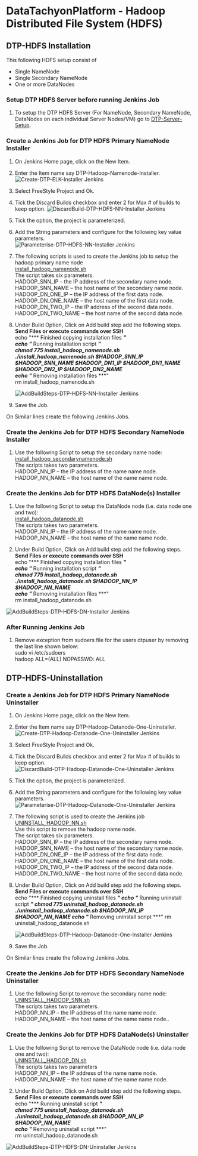 # DataTachyonPlatform - Hadoop Distributed File System (HDFS)

## DTP-HDFS Installation

This following HDFS setup consist of

* Single NameNode
* Single Secondary NameNode
* One or more DataNodes

### Setup DTP HDFS Server before running Jenkins Job

1. To setup the DTP HDFS Server (For NameNode, Secondary NameNode, DataNodes on each individual Server Nodes/VM) go to [DTP-Server-Setup](/common/Readme.md).

### Create a Jenkins Job for DTP HDFS Primary NameNode Installer

1. On Jenkins Home page, click on the New Item.

2. Enter the Item name say DTP-Hadoop-Namenode-Installer.
![Create-DTP-ELK-Installer Jenkins](/datalayer/hadoop/images/dtp-hadoop-nn-installer1.png)

3. Select FreeStyle Project and Ok.

4. Tick the Discard Builds checkbox and enter 2 for Max # of builds to keep option.
![DiscardBuild-DTP-HDFS-NN-Installer Jenkins](/datalayer/hadoop/images/dtp-hadoop-nn-installer2.png)

5. Tick the option, the  project  is parameterized.

6. Add the String parameters and configure for the following key value parameters. \
![Parameterise-DTP-HDFS-NN-Installer Jenkins](/datalayer/hadoop/images/dtp-hadoop-nn-installer3.png)

7. The following scripts is used to create the Jenkins job to setup the hadoop primary name node\
[install_hadoop_namenode.sh](/datalayer/hadoop/scripts/install_hadoop_namenode.sh) \
The script takes six parameters.\
HADOOP_SNN_IP – the IP address of the secondary name node.\
HADOOP_SNN_NAME – the host name of the secondary name node.\
HADOOP_DN_ONE_IP – the IP address of the first data node.\
HADOOP_DN_ONE_NAME – the host name of the first data node.\
HADOOP_DN_TWO_IP – the IP address of the second data node.\
HADOOP_DN_TWO_NAME – the host name of the second data node.

8. Under Build Option, Click on Add build step add the following steps.\
   **Send Files or execute commands over SSH**\
   echo "*** Finished copying installation files ***" \
   echo "*** Running installation script ***" \
   chmod 775 install_hadoop_namenode.sh \
   ./install_hadoop_namenode.sh $HADOOP_SNN_IP $HADOOP_SNN_NAME $HADOOP_DN1_IP $HADOOP_DN1_NAME $HADOOP_DN2_IP $HADOOP_DN2_NAME \
   echo "*** Removing installation files ***" \
   rm install_hadoop_namenode.sh

   ![AddBuildSteps-DTP-HDFS-NN-Installer Jenkins](/datalayer/hadoop/images/dtp-hadoop-nn-installer4.png)

9. Save the Job.

On Similar lines create the following Jenkins Jobs.

### Create the Jenkins Job for DTP HDFS Secondary NameNode Installer

1. Use the following Script to setup the secondary name node: \
[install_hadoop_secondarynamenode.sh](/datalayer/hadoop/scripts//install_hadoop_secondarynamenode.sh) \
The scripts takes two parameters.\
HADOOP_NN_IP – the IP address of the name name node.\
HADOOP_NN_NAME – the host name of the name name node.

### Create the Jenkins Job for DTP HDFS DataNode(s) Installer

1. Use the following Script to setup the DataNode node (i.e. data node one and two): \
[install_hadoop_datanode.sh](/datalayer/hadoop/scripts/install_hadoop_datanode.sh) \
The scripts takes two parameters.\
HADOOP_NN_IP – the IP address of the name name node.
HADOOP_NN_NAME – the host name of the name name node.

2. Under Build Option, Click on Add build step add the following steps.\
   **Send Files or execute commands over SSH**\
   echo "*** Finished copying installation files ***" \
   echo "*** Running installation script ***" \
   chmod 775 install_hadoop_datanode.sh \
   ./install_hadoop_datanode.sh $HADOOP_NN_IP $HADOOP_NN_NAME \
   echo "*** Removing installation files ***" \
   rm install_hadoop_datanode.sh

![AddBuildSteps-DTP-HDFS-DN-Installer Jenkins](/datalayer/hadoop/images/dtp-hadoop-dn-installer1.png)

### After Running Jenkins Job

1. Remove exception from sudoers file for the users dtpuser by removing the last line shown below:\
    sudo vi /etc/sudoers  \
    hadoop ALL=(ALL) NOPASSWD: ALL

## DTP-HDFS-Uninstallation

### Create a Jenkins Job for DTP HDFS Primary NameNode Uninstaller

1. On Jenkins Home page, click on the New Item.

2. Enter the Item name say DTP-Hadoop-Datanode-One-Uninstaller.
![Create-DTP-Hadoop-Datanode-One-Uninstaller Jenkins](/datalayer/hadoop/images/dtp-hadoop-nn-uninstaller1.png)

3. Select FreeStyle Project and Ok.

4. Tick the Discard Builds checkbox and enter 2 for Max # of builds to keep option.
![DiscardBuild-DTP-Hadoop-Datanode-One-Uninstaller Jenkins](/datalayer/hadoop/images/dtp-hadoop-nn-uninstaller2.png)

5. Tick the option, the  project  is parameterized.

6. Add the String parameters and configure for the following key value parameters. \
![Parameterise-DTP-Hadoop-Datanode-One-Uninstaller Jenkins](/datalayer/hadoop/images/dtp-hadoop-nn-uninstaller3.png)

7. The following script is used to create the Jenkins job \
[UNINSTALL_HADOOP_NN.sh](/datalayer/hadoop/scripts/UNINSTALL_HADOOP_NN.sh) \
Use this script to remove the hadoop name node.\
The script takes six parameters.\
HADOOP_SNN_IP – the IP address of the secondary name node.\
HADOOP_SNN_NAME – the host name of the secondary name node.\
HADOOP_DN_ONE_IP – the IP address of the first data node.\
HADOOP_DN_ONE_NAME – the host name of the first data node.\
HADOOP_DN_TWO_IP – the IP address of the second data node.\
HADOOP_DN_TWO_NAME – the host name of the second data node.

8. Under Build Option, Click on Add build step add the following steps.\
   **Send Files or execute commands over SSH**\
    echo "*** Finished copying uninstall files ***"
    echo "*** Running uninstall script ***"
    chmod 775 uninstall_hadoop_datanode.sh
    ./uninstall_hadoop_datanode.sh $HADOOP_NN_IP $HADOOP_NN_NAME
    echo "*** Removing uninstall script ***"
    rm uninstall_hadoop_datanode.sh

   ![AddBuildSteps-DTP-Hadoop-Datanode-One-Installer Jenkins](/datalayer/hadoop/images/dtp-hadoop-nn-uninstaller4.png)

9. Save the Job.

On Similar lines create the following Jenkins Jobs.

### Create the Jenkins Job for DTP HDFS Secondary NameNode Uninstaller

1. Use the following Script to remove the secondary name node: \
[UNINSTALL_HADOOP_SNN.sh](/datalayer/hadoop/scripts//UNINSTALL_HADOOP_SNN.sh) \
The scripts takes two parameters.\
HADOOP_NN_IP – the IP address of the name name node.\
HADOOP_NN_NAME – the host name of the name name node..

### Create the Jenkins Job for DTP HDFS DataNode(s) Uninstaller

1. Use the following Script to remove the DataNode node (i.e. data node one and two): \
[UNINSTALL_HADOOP_DN.sh](/datalayer/hadoop/scripts/UNINSTALL_HADOOP_DN.sh) \
The scripts takes two parameters\
HADOOP_NN_IP – the IP address of the name name node.\
HADOOP_NN_NAME – the host name of the name name node.

2. Under Build Option, Click on Add build step add the following steps.\
   **Send Files or execute commands over SSH**\
   echo "*** Running uninstall script ***" \
   chmod 775 uninstall_hadoop_datanode.sh \
   ./uninstall_hadoop_datanode.sh $HADOOP_NN_IP $HADOOP_NN_NAME \
   echo "*** Removing uninstall script ***" \
   rm uninstall_hadoop_datanode.sh 

![AddBuildSteps-DTP-HDFS-DN-Uninstaller Jenkins](/datalayer/hadoop/images/dtp-hadoop-dn-uninstaller1.png)
